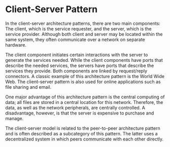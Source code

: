 # Client-Server Pattern

In the client-server architecture patterns, there are two main components:
The client, which is the service requester, and the server, which is the service provider.
Although both client and server may be located within the same system,
they often communicate over a network on separate hardware.

The client component initiates certain interactions with the server to generate the services needed.
While the client components have ports that describe the needed services, the servers have ports that describe
the services they provide. Both components are linked by request/reply connectors.
A classic example of this architecture pattern is the World Wide Web.
The client-server pattern is also used for online applications such as file sharing and email.

One major advantage of this architecture pattern is the central computing of data;
all files are stored in a central location for this network. Therefore, the data, as well as the network peripherals,
are centrally controlled. A disadvantage, however, is that the server is expensive to purchase and manage.

The client-server model is related to the peer-to-peer architecture pattern and is often described as a subcategory
of this pattern. The latter uses a decentralized system in which peers communicate with each other directly.